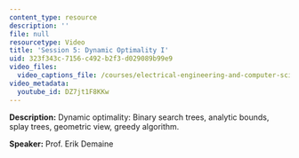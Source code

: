 ```yaml
---
content_type: resource
description: ''
file: null
resourcetype: Video
title: 'Session 5: Dynamic Optimality I'
uid: 323f343c-7156-c492-b2f3-d029089b99e9
video_files:
  video_captions_file: /courses/electrical-engineering-and-computer-science/6-851-advanced-data-structures-spring-2012/lecture-videos/session-5-dynamic-optimality-i/DZ7jt1F8KKw.vtt
video_metadata:
  youtube_id: DZ7jt1F8KKw
---
```


**Description:** Dynamic optimality: Binary search trees, analytic bounds, splay trees, geometric view, greedy algorithm.

**Speaker:** Prof. Erik Demaine